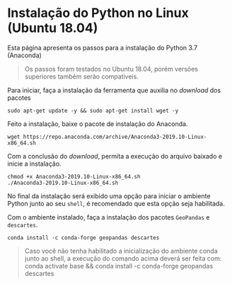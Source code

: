 # Instalação do Python no Linux (Ubuntu 18.04)

Esta página apresenta os passos para a instalação do Python 3.7 (Anaconda)

> Os passos foram testados no Ubuntu 18.04, porém versões superiores também serão compativeis.

Para iniciar, faça a instalação da ferramenta que auxilia no *download* dos pacotes

```shell
sudo apt-get update -y && sudo apt-get install wget -y
```

Feito a instalação, baixe o pacote de instalação do Anaconda.

```shell
wget https://repo.anaconda.com/archive/Anaconda3-2019.10-Linux-x86_64.sh
```

Com a conclusão do *download*, permita a execução do arquivo baixado e inicie a instalação.

```shell
chmod +x Anaconda3-2019.10-Linux-x86_64.sh
./Anaconda3-2019.10-Linux-x86_64.sh
```

No final da instalação será exibido uma opção para iniciar o ambiente Python junto ao seu `shell`, é recomendado que esta opção seja habilitada.

Com o ambiente instalado, faça a instalação dos pacotes `GeoPandas` e `descartes`.

```shell
conda install -c conda-forge geopandas descartes
```

> Caso você não tenha habilitado a inicialização do ambiente conda junto ao shell, a execução do comando acima deverá ser feita com: conda activate base && conda install -c conda-forge geopandas descartes
